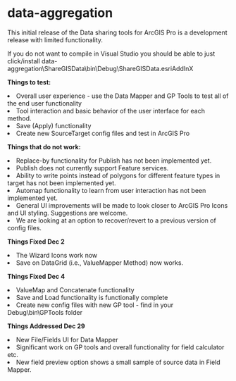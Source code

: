 # data-aggregation

This initial release of the Data sharing tools for ArcGIS Pro is a development release with limited functionality.

If you do not want to compile in Visual Studio you should be able to just click/install data-aggregation\ShareGISData\bin\Debug\ShareGISData.esriAddInX

<strong>Things to test:</strong>
<li>Overall user experience - use the Data Mapper and GP Tools to test all of the end user functionality</li>
<li>Tool interaction and basic behavior of the user interface for each method.</li>
<li>Save (Apply) functionality</li>
<li>Create new SourceTarget config files and test in ArcGIS Pro</li>

<strong>Things that do not work:</strong>
<li>Replace-by functionality for Publish has not been implemented yet.</li>
<li>Publish does not currently support Feature services.</li>
<li>Ability to write points instead of polygons for different feature types in target has not been implemented yet.</li>
<li>Automap functionality to learn from user interaction has not been implemented yet.</li>
<li>General UI improvements will be made to look closer to ArcGIS Pro Icons and UI styling. Suggestions are welcome.</li>
<li>We are looking at an option to recover/revert to a previous version of config files.</li>

<strong>Things Fixed Dec 2</strong>
<li>The Wizard Icons work now</li>
<li>Save on DataGrid (i.e., ValueMapper Method) now works.</li>

<strong>Things Fixed Dec 4</strong>
<li>ValueMap and Concatenate functionality</li>
<li>Save and Load functionality is functionally complete</li>
<li>Create new config files with new GP tool - find in your Debug\bin\GPTools folder</li>

<strong>Things Addressed Dec 29</strong>
<li>New File/Fields UI for Data Mapper</li>
<li>Significant work on GP tools and overall functionality for field calculator etc.</li>
<li>New field preview option shows a small sample of source data in Field Mapper.</li>
